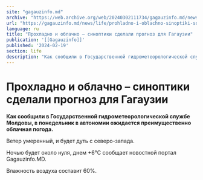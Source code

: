 ```yaml
---
site: "gagauzinfo.md"
archive: "https://web.archive.org/web/20240302111734/gagauzinfo.md/news/life/prohladno-i-oblachno-sinoptiki-sdelali-prognoz-dlya-gagauzii"
url: "https://gagauzinfo.md/news/life/prohladno-i-oblachno-sinoptiki-sdelali-prognoz-dlya-gagauzii"
language: ru
title: "Прохладно и облачно – синоптики сделали прогноз для Гагаузии"
publication: '[[Gagauzinfo]]'
published: '2024-02-19'
section: life
description: "Как сообщили в Государственной гидрометеорологической службе Молдовы, в понедельник в автономии ожидается преимущественно облачная погода."
---
```


# Прохладно и облачно – синоптики сделали прогноз для Гагаузии

**Как сообщили в Государственной гидрометеорологической службе Молдовы, в понедельник в автономии ожидается преимущественно облачная погода.**

Ветер умеренный, и будет дуть с северо-запада.

Ночью будет около нуля, днем +6°C сообщает новостной портал Gagauzinfo.MD.

Влажность воздуха составит 60%.